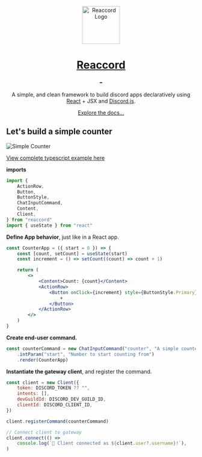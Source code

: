 <div align="center">
    <img src="https://raw.githubusercontent.com/djobbo/reaccord/master/assets/reaccord.svg" alt="Reaccord Logo" width="100">
    <h1 style="font-weight: bold">
        <a href="https://djobbo.github.io/reaccord" target="_blank" rel="noreferrer">Reaccord</a>
        <div>
        <a aria-label="reaccord NPM version" href="https://www.npmjs.com/package/reaccord" target="_blank" rel="noreferrer">
            <img alt="" src="https://img.shields.io/npm/v/reaccord.svg?style=flat-square&labelColor=2E3749&color=4596D1&logo=npm&label=reaccord">
        </a>
        <a aria-label="reaccord router NPM version" href="https://www.npmjs.com/package/@reaccord/router" target="_blank" rel="noreferrer">
            <img alt="" src="https://img.shields.io/npm/v/@reaccord/router.svg?style=flat-square&labelColor=2E3749&color=4596D1&logo=npm&label=@reaccord/router">
        </a>
        </div>
    </h1>

A simple, and clean framework to build discord apps declaratively using [React](https://reactjs.org/) + JSX and [Discord.js](https://discord.js.org/).

<a href="https://djobbo.github.io/reaccord" target="_blank" rel="noreferrer">Explore the docs...</a>

</div>

## Let's build a simple counter

<img src="https://raw.githubusercontent.com/djobbo/reaccord/master/assets/simple-counter.gif" alt="Simple Counter">

[View complete typescript example here](https://github.com/djobbo/reaccord/examples/simple-counter)

**imports**

```jsx
import {
	ActionRow,
	Button,
	ButtonStyle,
	ChatInputCommand,
	Content,
	Client,
} from "reaccord"
import { useState } from "react"
```

**Define App behavior**, just like in a React app.

```jsx
const CounterApp = ({ start = 0 }) => {
	const [count, setCount] = useState(start)
	const increment = () => setCount((count) => count + 1)

	return (
		<>
			<Content>Count: {count}</Content>
			<ActionRow>
				<Button onClick={increment} style={ButtonStyle.Primary}>
					+
				</Button>
			</ActionRow>
		</>
	)
}
```

**Create end-user command.**

```jsx
const counterCommand = new ChatInputCommand("counter", "A simple counter")
	.intParam("start", "Number to start counting from")
	.render(CounterApp)
```

**Instantiate the gateway client**, and register the command.

```jsx
const client = new Client({
	token: DISCORD_TOKEN ?? "",
	intents: [],
	devGuildId: DISCORD_DEV_GUILD_ID,
	clientId: DISCORD_CLIENT_ID,
})

client.registerCommand(counterCommand)

// Connect client to gateway
client.connect(() =>
	console.log(`🚀 Client connected as ${client.user?.username}!`),
)
```
